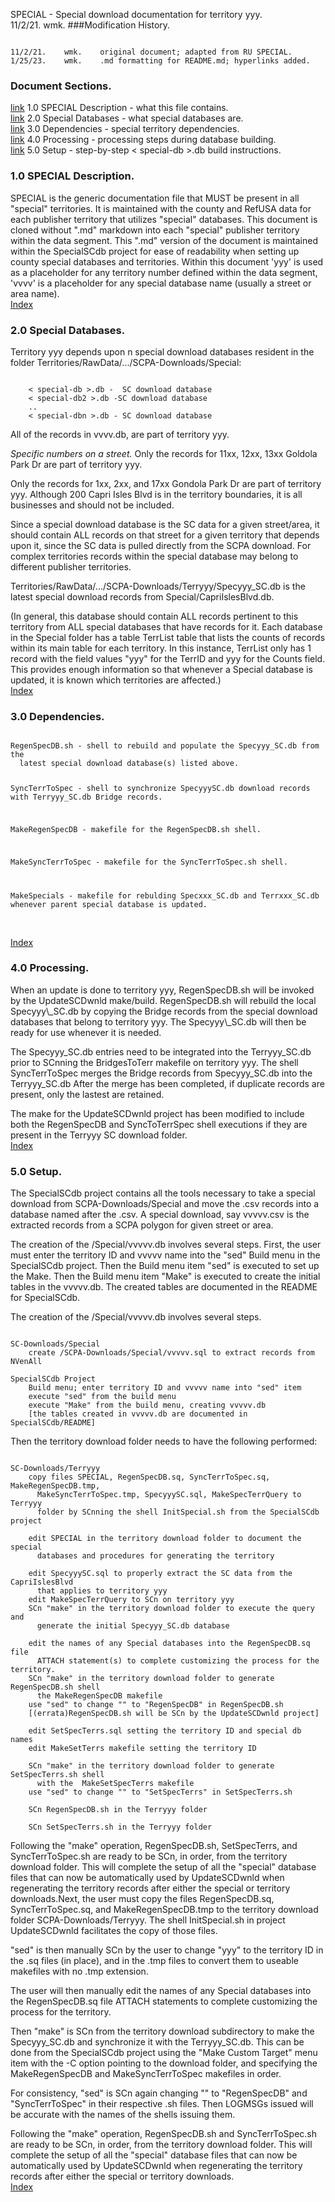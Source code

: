 SPECIAL - Special download documentation for territory yyy.<br>
11/2/21.	wmk.
###Modification History.
<pre><code>
11/2/21.	wmk.	original document; adapted from RU SPECIAL.
1/25/23.    wmk.    .md formatting for README.md; hyperlinks added.
</code></pre>
<h3 id="IX">Document Sections.</h3>
<a href="#1.0">link</a> 1.0 SPECIAL Description - what this file contains.<br>
<a href="#2.0">link</a> 2.0 Special Databases - what special databases are.<br>
<a href="#3.0">link</a> 3.0 Dependencies - special territory dependencies.<br>
<a href="#4.0">link</a> 4.0 Processing - processing steps during database building.<br>
<a href="#5.0">link</a> 5.0 Setup - step-by-step < special-db >.db build instructions.
<h3 id="1.0">1.0 SPECIAL Description.</h3>
SPECIAL is the generic documentation file that MUST be present in all "special"
territories. It is maintained with the county and RefUSA data for each publisher
territory that utilizes "special" databases. This document is cloned without
".md" markdown into each "special" publisher territory within the data segment.
This ".md" version of the document is maintained within the SpecialSCdb project
for ease of readability when setting up county special databases and
territories. Within this document 'yyy' is used as a placeholder for any
territory number defined within the data segment, 'vvvv' is a placeholder for
any special database name (usually a street or area name).<br><a href="#IX">Index</a>
<h3 id="2.0">2.0 Special Databases.</h3>
Territory yyy depends upon n special download databases resident in the folder
Territories/RawData/.../SCPA-Downloads/Special:
<pre><code>
	< special-db >.db -  SC download database
	< special-db2 >.db -SC download database
	..
	< special-dbn >.db - SC download database
</code></pre>
All of the records in vvvv.db, are part of territory yyy.

*Specific numbers on a street.*
Only the records for 11xx, 12xx, 13xx Goldola Park Dr are part of territory yyy.

Only the records for 1xx, 2xx, and 17xx Gondola Park Dr are part of territory yyy.
Although 200 Capri Isles Blvd is in the territory boundaries, it is all businesses
and should not be included.

Since a special download database is the SC data for a given street/area,
it should contain ALL records on that street for a given territory that depends
upon it, since the SC data is pulled directly from the SCPA download. For complex
territories records within the special database may belong to different
publisher territories.

Territories/RawData/.../SCPA-Downloads/Terryyy/Specyyy_SC.db is the latest
  special download records from Special/CapriIslesBlvd.db.
  
  (In general,  this database should contain ALL records pertinent to
  this territory from ALL special databases that have records for it. Each
  database in the Special folder has a table TerrList table that lists the
  counts of records within its main table for each territory. In this
  instance, TerrList only has 1 record with the field values "yyy" for
  the TerrID and yyy for the Counts field. This provides enough information
  so that whenever a Special database is updated, it is known which
  territories are affected.)
<br><a href="#IX">Index</a>
<h3 id="3.0">3.0 Dependencies.</h3>
<pre><code>
RegenSpecDB.sh - shell to rebuild and populate the Specyyy_SC.db from the
  latest special download database(s) listed above.

SyncTerrToSpec - shell to synchronize SpecyyySC.db download records with
  Terryyy_SC.db Bridge records.

MakeRegenSpecDB - makefile for the RegenSpecDB.sh shell.

MakeSyncTerrToSpec - makefile for the SyncTerrToSpec.sh shell.

MakeSpecials - makefile for rebulding Specxxx_SC.db and Terrxxx_SC.db whenever
  parent special database is updated.
</code></pre><br><a href="#IX">Index</a>
<h3 id="4.0">4.0 Processing.</h3>
When an update is done to territory yyy, RegenSpecDB.sh will be invoked
by the UpdateSCDwnld make/build. RegenSpecDB.sh will rebuild the local
Specyyy\_SC.db by copying the Bridge records from the special download
databases that belong to territory yyy. The Specyyy\_SC.db will then be
ready for use whenever it is needed.

The Specyyy\_SC.db entries need to be integrated into the Terryyy\_SC.db prior
to SCnning the BridgesToTerr makefile on territory yyy. The shell SyncTerrToSpec
merges the Bridge records from Specyyy\_SC.db into the Terryyy\_SC.db After the
merge has been completed, if duplicate records are present, only the lastest 
are retained.

The make for the UpdateSCDwnld project has been modified to include both the
RegenSpecDB and SyncToTerrSpec shell executions if they are present in the
Terryyy SC download folder.<br><a href="#IX">Index</a>
<h3 id="5.0">5.0 Setup.</h3>
The SpecialSCdb project contains all the tools necessary to take a special
download from SCPA-Downloads/Special and move the .csv records into
a database named after the .csv. A special download, say vvvvv.csv is
the extracted records from a SCPA polygon for given street or area.

The creation of the /Special/vvvvv.db involves several steps. First, the
user must enter the territory ID and vvvvv name into the "sed" Build menu
in the SpecialSCdb project. Then the Build menu item "sed" is executed
to set up the Make. Then the Build menu item "Make" is executed to
create the initial tables in the vvvvv.db. The created tables are documented
in the README for SpecialSCdb.

The creation of the /Special/vvvvv.db involves several steps.
<pre><code>
SC-Downloads/Special
	create /SCPA-Downloads/Special/vvvvv.sql to extract records from NVenAll

SpecialSCdb Project
	Build menu; enter territory ID and vvvvv name into "sed" item
	execute "sed" from the build menu
	execute "Make" from the build menu, creating vvvvv.db
	[the tables created in vvvvv.db are documented in SpecialSCdb/README]
</code></pre>

Then the territory download folder needs to have the following performed:
<pre><code>
SC-Downloads/Terryyy
	copy files SPECIAL, RegenSpecDB.sq, SyncTerrToSpec.sq, MakeRegenSpecDB.tmp,
	  MakeSyncTerrToSpec.tmp, SpecyyySC.sql, MakeSpecTerrQuery to Terryyy
	  folder by SCnning the shell InitSpecial.sh from the SpecialSCdb project

	edit SPECIAL in the territory download folder to document the special
	  databases and procedures for generating the territory

	edit SpecyyySC.sql to properly extract the SC data from the CapriIslesBlvd
	  that applies to territory yyy
	edit MakeSpecTerrQuery to SCn on territory yyy
	SCn "make" in the territory download folder to execute the query and
	  generate the initial Specyyy_SC.db database

	edit the names of any Special databases into the RegenSpecDB.sq file
	  ATTACH statement(s) to complete customizing the process for the territory.
	SCn "make" in the territory download folder to generate RegenSpecDB.sh shell
	  the MakeRegenSpecDB makefile
	use "sed" to change "<filename>" to "RegenSpecDB" in RegenSpecDB.sh
	[(errata)RegenSpecDB.sh will be SCn by the UpdateSCDwnld project]

	edit SetSpecTerrs.sql setting the territory ID and special db names
	edit MakeSetTerrs makefile setting the territory ID

	SCn "make" in the territory download folder to generate SetSpecTerrs.sh shell
	  with the  MakeSetSpecTerrs makefile
	use "sed" to change "<filename>" to "SetSpecTerrs" in SetSpecTerrs.sh

	SCn RegenSpecDB.sh in the Terryyy folder

	SCn SetSpecTerrs.sh in the Terryyy folder
</code></pre>
Following the "make" operation, RegenSpecDB.sh, SetSpecTerrs, and SyncTerrToSpec.sh
are ready to be SCn, in order, from the territory download folder. This
will complete the setup of all the "special" database files that can
now be automatically used by UpdateSCDwnld when regenerating the territory
records after either the special or territory downloads.Next, the user must copy the files RegenSpecDB.sq, SyncTerrToSpec.sq, and MakeRegenSpecDB.tmp to the territory download
folder SCPA-Downloads/Terryyy. The shell InitSpecial.sh in project
UpdateSCDwnld facilitates the copy of those files.

"sed" is then manually SCn by the user to change "yyy" to the territory
ID in the .sq files (in place), and in the .tmp files to convert them to
useable makefiles with no .tmp extension.

The user will then manually edit the names of any Special databases into
the RegenSpecDB.sq file ATTACH statements to complete customizing the
process for the territory.

Then "make" is SCn from the territory download subdirectory to make the
Specyyy_SC.db and synchronize it with the Terryyy_SC.db. This can be done
from the SpecialSCdb project using the "Make Custom Target" menu item
with the -C option pointing to the download folder, and specifying the
MakeRegenSpecDB and MakeSyncTerrToSpec makefiles in order.

For consistency, "sed" is SCn again changing "<filename>" to "RegenSpecDB"
and "SyncTerrToSpec" in their respective .sh files. Then LOGMSGs issued
will be accurate with the names of the shells issuing them.

Following the "make" operation, RegenSpecDB.sh and SyncTerrToSpec.sh
are ready to be SCn, in order, from the territory download folder. This
will complete the setup of all the "special" database files that can
now be automatically used by UpdateSCDwnld when regenerating the territory
records after either the special or territory downloads.<br><a href="#IX">Index</a>
